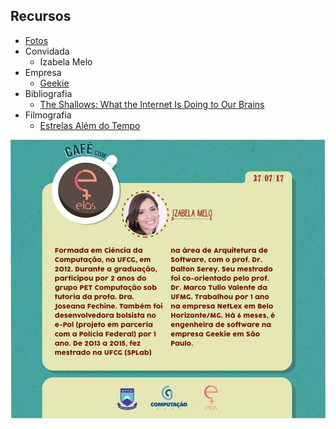 ## Recursos

 - [Fotos](./fotos)
 - Convidada
   - Izabela Melo
 - Empresa
   - [Geekie](http://www.geekie.com.br/)
 - Bibliografia
   - [The Shallows: What the Internet Is Doing to Our Brains](https://www.amazon.com/Shallows-What-Internet-Doing-Brains/dp/0393339750)
 - Filmografia
   - [Estrelas Além do Tempo](https://www.youtube.com/watch?v=wx3PVtrU-Os)
   
   
![Izabela Melo](./fotos/post_image.jpg)
